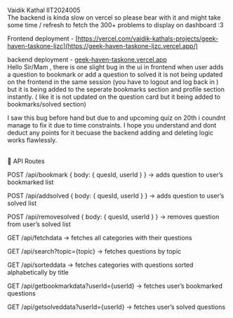 Vaidik Kathal IIT2024005
 <br>
The backend is kinda slow on vercel so please bear with it and might take some time / refresh to fetch the 300+ problems to display on dashboard :3 <br>

Frontend deployment - [https://vercel.com/vaidik-kathals-projects/geek-haven-taskone-ljzc](https://geek-haven-taskone-ljzc.vercel.app/)

backend deployment - [geek-haven-taskone.vercel.app](https://geek-haven-taskone.vercel.app/)
<br>
Hello Sir/Mam , there is one slight bug in the ui in frontend when user adds a question to bookmark or add a question to solved it is not being updated on the frontend in the same session (you have to logout and log back in ) but it is being added to the seperate bookmarks section and profile section instantly. ( like it is not updated on the question card but it being added to bookmarks/solved section)

I saw this bug before hand but due to and upcoming quiz on 20th i coundnt manage to fix it due to time constraints. I hope you understand and dont deduct any points for it becuase the backend adding and deleting logic works flawlessly.
<br> 
<br>

📌 API Routes

POST /api/bookmark
{ body: { quesId, userId } } → adds question to user’s bookmarked list

POST /api/addsolved
{ body: { quesId, userId } } → adds question to user’s solved list

POST /api/removesolved
{ body: { quesId, userId } } → removes question from user’s solved list

GET /api/fetchdata
→ fetches all categories with their questions

GET /api/search?topic={topic}
→ fetches questions by topic

GET /api/sorteddata
→ fetches categories with questions sorted alphabetically by title

GET /api/getbookmarkdata?userId={userId}
→ fetches user’s bookmarked questions

GET /api/getsolveddata?userId={userId}
→ fetches user’s solved questions
